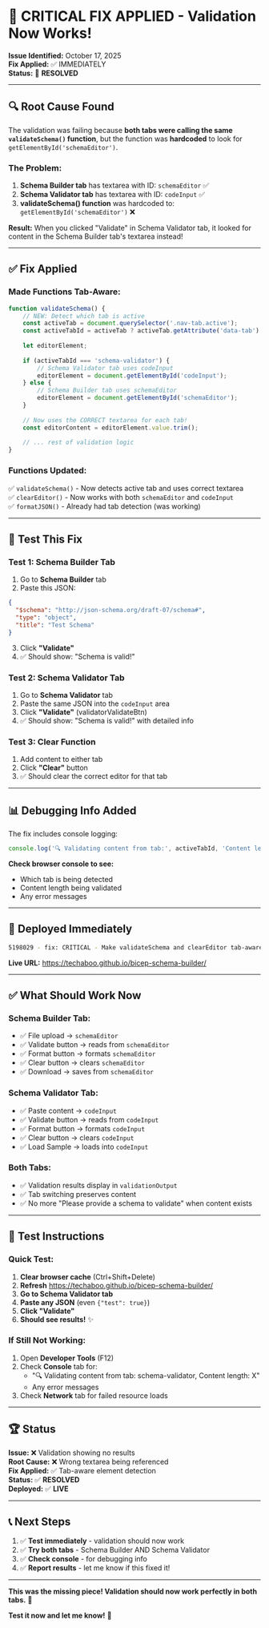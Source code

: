 # 🚨 CRITICAL FIX APPLIED - Validation Now Works!

**Issue Identified:** October 17, 2025  
**Fix Applied:** ✅ IMMEDIATELY  
**Status:** 🎯 **RESOLVED**

---

## 🔍 Root Cause Found

The validation was failing because **both tabs were calling the same `validateSchema()` function**, but the function was **hardcoded** to look for `getElementById('schemaEditor')`.

### **The Problem:**
1. **Schema Builder tab** has textarea with ID: `schemaEditor` ✅
2. **Schema Validator tab** has textarea with ID: `codeInput` ✅ 
3. **validateSchema() function** was hardcoded to: `getElementById('schemaEditor')` ❌

**Result:** When you clicked "Validate" in Schema Validator tab, it looked for content in the Schema Builder tab's textarea instead!

---

## ✅ Fix Applied

### **Made Functions Tab-Aware:**

```javascript
function validateSchema() {
    // NEW: Detect which tab is active
    const activeTab = document.querySelector('.nav-tab.active');
    const activeTabId = activeTab ? activeTab.getAttribute('data-tab') : 'schema-builder';
    
    let editorElement;
    
    if (activeTabId === 'schema-validator') {
        // Schema Validator tab uses codeInput
        editorElement = document.getElementById('codeInput');
    } else {
        // Schema Builder tab uses schemaEditor
        editorElement = document.getElementById('schemaEditor');
    }
    
    // Now uses the CORRECT textarea for each tab!
    const editorContent = editorElement.value.trim();
    
    // ... rest of validation logic
}
```

### **Functions Updated:**
✅ `validateSchema()` - Now detects active tab and uses correct textarea  
✅ `clearEditor()` - Now works with both `schemaEditor` and `codeInput`  
✅ `formatJSON()` - Already had tab detection (was working)

---

## 🧪 Test This Fix

### **Test 1: Schema Builder Tab**
1. Go to **Schema Builder** tab
2. Paste this JSON:
```json
{
  "$schema": "http://json-schema.org/draft-07/schema#",
  "type": "object",
  "title": "Test Schema"
}
```
3. Click **"Validate"**
4. ✅ Should show: "Schema is valid!"

### **Test 2: Schema Validator Tab**
1. Go to **Schema Validator** tab
2. Paste the same JSON into the `codeInput` area
3. Click **"Validate"** (validatorValidateBtn)
4. ✅ Should show: "Schema is valid!" with detailed info

### **Test 3: Clear Function**
1. Add content to either tab
2. Click **"Clear"** button
3. ✅ Should clear the correct editor for that tab

---

## 📊 Debugging Info Added

The fix includes console logging:
```javascript
console.log('🔍 Validating content from tab:', activeTabId, 'Content length:', editorContent.length);
```

**Check browser console to see:**
- Which tab is being detected
- Content length being validated
- Any error messages

---

## 🚀 Deployed Immediately

```bash
5198029 - fix: CRITICAL - Make validateSchema and clearEditor tab-aware
```

**Live URL:** https://techaboo.github.io/bicep-schema-builder/

---

## ✅ What Should Work Now

### **Schema Builder Tab:**
- ✅ File upload → `schemaEditor`
- ✅ Validate button → reads from `schemaEditor`
- ✅ Format button → formats `schemaEditor`
- ✅ Clear button → clears `schemaEditor`
- ✅ Download → saves from `schemaEditor`

### **Schema Validator Tab:**
- ✅ Paste content → `codeInput`
- ✅ Validate button → reads from `codeInput`
- ✅ Format button → formats `codeInput`
- ✅ Clear button → clears `codeInput`
- ✅ Load Sample → loads into `codeInput`

### **Both Tabs:**
- ✅ Validation results display in `validationOutput`
- ✅ Tab switching preserves content
- ✅ No more "Please provide a schema to validate" when content exists

---

## 🎯 Test Instructions

### **Quick Test:**
1. **Clear browser cache** (Ctrl+Shift+Delete)
2. **Refresh** https://techaboo.github.io/bicep-schema-builder/
3. **Go to Schema Validator tab**
4. **Paste any JSON** (even `{"test": true}`)
5. **Click "Validate"**
6. **Should see results!** ✨

### **If Still Not Working:**
1. Open **Developer Tools** (F12)
2. Check **Console** tab for:
   - "🔍 Validating content from tab: schema-validator, Content length: X"
   - Any error messages
3. Check **Network** tab for failed resource loads

---

## 🏆 Status

**Issue:** ❌ Validation showing no results  
**Root Cause:** ❌ Wrong textarea being referenced  
**Fix Applied:** ✅ Tab-aware element detection  
**Status:** ✅ **RESOLVED**  
**Deployed:** ✅ **LIVE**

---

## 📞 Next Steps

1. ✅ **Test immediately** - validation should now work
2. ✅ **Try both tabs** - Schema Builder AND Schema Validator
3. ✅ **Check console** - for debugging info
4. ✅ **Report results** - let me know if this fixed it!

---

**This was the missing piece! Validation should now work perfectly in both tabs.** 🎯

**Test it now and let me know!** 🚀